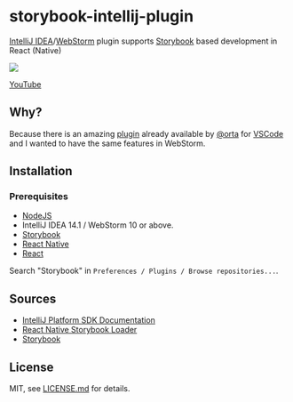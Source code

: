 # storybook-intellij-plugin

[IntelliJ IDEA](https://www.jetbrains.com/idea/)/[WebStorm](https://www.jetbrains.com/webstorm/) plugin supports [Storybook](https://storybook.js.org) based development in React (Native)

![](https://raw.githubusercontent.com/bvic23/storybook-intellij-plugin/master/demo.gif)

[YouTube](https://youtu.be/tTVrrfPNkYo)

## Why?

Because there is an amazing [plugin](https://github.com/orta/vscode-react-native-storybooks) already available by [@orta](https://github.com/orta) for [VSCode](https://code.visualstudio.com) and I wanted to have the same features in WebStorm.

## Installation

### Prerequisites ###
* [NodeJS](http://nodejs.org/)
* IntelliJ IDEA 14.1 / WebStorm 10 or above.
* [Storybook](https://storybook.js.org)
* [React Native](https://facebook.github.io/react-native/)
* [React](https://facebook.github.io/react/)
 
Search "Storybook" in `Preferences / Plugins / Browse repositories...`.

## Sources

- [IntelliJ Platform SDK Documentation](http://www.jetbrains.org/intellij/sdk/docs/welcome.html)
- [React Native Storybook Loader](https://github.com/orta/react-native-storybook-loader)
- [Storybook](https://storybook.js.org)

## License

MIT, see [LICENSE.md](/LICENSE.md) for details.

